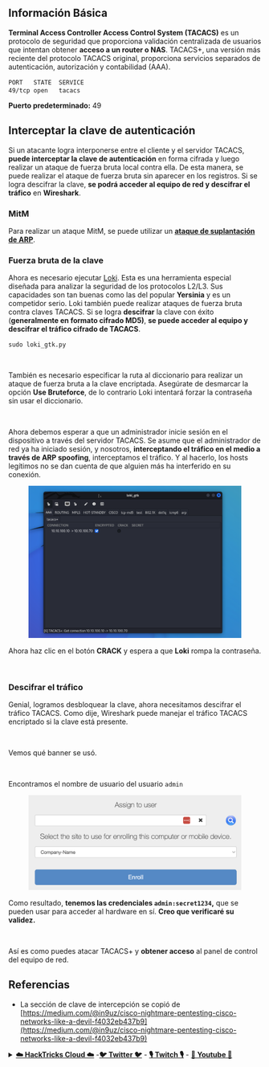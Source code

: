 ## Información Básica

**Terminal Access Controller Access Control System (TACACS)** es un protocolo de seguridad que proporciona validación centralizada de usuarios que intentan obtener **acceso a un router o NAS**. TACACS+, una versión más reciente del protocolo TACACS original, proporciona servicios separados de autenticación, autorización y contabilidad (AAA).
```
PORT   STATE  SERVICE
49/tcp open   tacacs
```
**Puerto predeterminado:** 49

## Interceptar la clave de autenticación

Si un atacante logra interponerse entre el cliente y el servidor TACACS, **puede interceptar la clave de autenticación** en forma cifrada y luego realizar un ataque de fuerza bruta local contra ella. De esta manera, se puede realizar el ataque de fuerza bruta sin aparecer en los registros. Si se logra descifrar la clave, **se podrá acceder al equipo de red y descifrar el tráfico** en **Wireshark**.

### MitM

Para realizar un ataque MitM, se puede utilizar un [**ataque de suplantación de ARP**](../generic-methodologies-and-resources/pentesting-network/#arp-spoofing).

### Fuerza bruta de la clave

Ahora es necesario ejecutar [Loki](https://c0decafe.de/svn/codename\_loki/trunk/). Esta es una herramienta especial diseñada para analizar la seguridad de los protocolos L2/L3. Sus capacidades son tan buenas como las del popular **Yersinia** y es un competidor serio. Loki también puede realizar ataques de fuerza bruta contra claves TACACS. Si se logra **descifrar** la clave con éxito (**generalmente en formato cifrado MD5)**, **se puede acceder al equipo y descifrar el tráfico cifrado de TACACS**.
```
sudo loki_gtk.py
```
<figure><img src="../.gitbook/assets/image (31) (2).png" alt=""><figcaption></figcaption></figure>

También es necesario especificar la ruta al diccionario para realizar un ataque de fuerza bruta a la clave encriptada. Asegúrate de desmarcar la opción **Use Bruteforce**, de lo contrario Loki intentará forzar la contraseña sin usar el diccionario.

<figure><img src="../.gitbook/assets/image (11) (2).png" alt=""><figcaption></figcaption></figure>

Ahora debemos esperar a que un administrador inicie sesión en el dispositivo a través del servidor TACACS. Se asume que el administrador de red ya ha iniciado sesión, y nosotros, **interceptando el tráfico en el medio a través de ARP spoofing**, interceptamos el tráfico. Y al hacerlo, los hosts legítimos no se dan cuenta de que alguien más ha interferido en su conexión.

<figure><img src="../.gitbook/assets/image (8) (2) (3).png" alt=""><figcaption></figcaption></figure>

Ahora haz clic en el botón **CRACK** y espera a que **Loki** rompa la contraseña.

<figure><img src="../.gitbook/assets/image (17) (2).png" alt=""><figcaption></figcaption></figure>

### Descifrar el tráfico

Genial, logramos desbloquear la clave, ahora necesitamos descifrar el tráfico TACACS. Como dije, Wireshark puede manejar el tráfico TACACS encriptado si la clave está presente.

<figure><img src="../.gitbook/assets/image (28) (1).png" alt=""><figcaption></figcaption></figure>

Vemos qué banner se usó.

<figure><img src="../.gitbook/assets/image (24) (1) (2).png" alt=""><figcaption></figcaption></figure>

Encontramos el nombre de usuario del usuario `admin`

<figure><img src="../.gitbook/assets/image (7) (1) (1).png" alt=""><figcaption></figcaption></figure>

Como resultado, **tenemos las credenciales `admin:secret1234`,** que se pueden usar para acceder al hardware en sí. **Creo que verificaré su validez.**

<figure><img src="../.gitbook/assets/image (19) (2).png" alt=""><figcaption></figcaption></figure>

Así es como puedes atacar TACACS+ y **obtener acceso** al panel de control del equipo de red.

## Referencias

* La sección de clave de intercepción se copió de [https://medium.com/@in9uz/cisco-nightmare-pentesting-cisco-networks-like-a-devil-f4032eb437b9](https://medium.com/@in9uz/cisco-nightmare-pentesting-cisco-networks-like-a-devil-f4032eb437b9)

<details>

<summary><a href="https://cloud.hacktricks.xyz/pentesting-cloud/pentesting-cloud-methodology"><strong>☁️ HackTricks Cloud ☁️</strong></a> -<a href="https://twitter.com/hacktricks_live"><strong>🐦 Twitter 🐦</strong></a> - <a href="https://www.twitch.tv/hacktricks_live/schedule"><strong>🎙️ Twitch 🎙️</strong></a> - <a href="https://www.youtube.com/@hacktricks_LIVE"><strong>🎥 Youtube 🎥</strong></a></summary>

* ¿Trabajas en una **empresa de ciberseguridad**? ¿Quieres ver tu **empresa anunciada en HackTricks**? ¿O quieres tener acceso a la **última versión de PEASS o descargar HackTricks en PDF**? ¡Consulta los [**PLANES DE SUSCRIPCIÓN**](https://github.com/sponsors/carlospolop)!
* Descubre [**The PEASS Family**](https://opensea.io/collection/the-peass-family), nuestra colección de [**NFTs**](https://opensea.io/collection/the-peass-family) exclusivos.
* Obtén el [**swag oficial de PEASS y HackTricks**](https://peass.creator-spring.com)
* **Únete al** [**💬**](https://emojipedia.org/speech-balloon/) [**grupo de Discord**](https://discord.gg/hRep4RUj7f) o al [**grupo de telegram**](https://t.me/peass) o **sígueme** en **Twitter** [**🐦**](https://github.com/carlospolop/hacktricks/tree/7af18b62b3bdc423e11444677a6a73d4043511e9/\[https:/emojipedia.org/bird/README.md)[**@carlospolopm**](https://twitter.com/hacktricks\_live)**.**
* **Comparte tus trucos de hacking enviando PR al** [**repositorio de hacktricks**](https://github.com/carlospolop/hacktricks) **y al** [**repositorio de hacktricks-cloud**](https://github.com/carlospolop/hacktricks-cloud).

</details>
